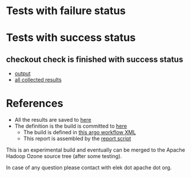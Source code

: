 # Tests with failure status


# Tests with success status

## checkout check is finished with success status

   * [output](https://raw.githubusercontent.com/elek/ozone-ci/master/pr/pr-hdds-2111-fjvc2/checkout/output.log)
   * [all collected results](https://github.com/elek/ozone-ci/tree/master/pr/pr-hdds-2111-fjvc2/checkout)




# References

 * All the results are saved to [here](https://github.com/elek/ozone-ci/tree/master/pr/pr-hdds-2111-fjvc2/)
 * The definition is the build is committed to [here](https://github.com/elek/argo-ozone)
    * The build is defined in [this argo workflow XML](https://github.com/elek/argo-ozone/blob/master/ozone-build.yaml)
    * This report is assembled by the [report script](https://github.com/elek/argo-ozone/blob/master/scripts/report.sh)

This is an experimental build and eventually can be merged to the Apache Hadoop Ozone source tree (after some testing).

In case of any question please contact with elek dot apache dot org.
